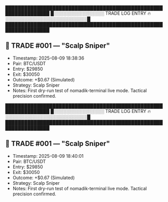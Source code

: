 ████████████████████████████████████████████████████████████████
█░░░░░░░░░░░░░░░░ TRADE LOG ENTRY 🔥 ░░░░░░░░░░░░░░░░░░░░░░░░░░█
████████████████████████████████████████████████████████████████

## 🧪 TRADE #001 — "Scalp Sniper"
- Timestamp: 2025-08-09 18:38:36
- Pair: BTC/USDT
- Entry: $29850
- Exit: $30050
- Outcome: +$0.67 (Simulated)
- Strategy: Scalp Sniper
- Notes: First dry-run test of nomadik-terminal live mode. Tactical precision confirmed.


████████████████████████████████████████████████████████████████
█░░░░░░░░░░░░░░░░ TRADE LOG ENTRY 🔥 ░░░░░░░░░░░░░░░░░░░░░░░░░░█
████████████████████████████████████████████████████████████████

## 🧪 TRADE #001 — "Scalp Sniper"
- Timestamp: 2025-08-09 18:40:01
- Pair: BTC/USDT
- Entry: $29850
- Exit: $30050
- Outcome: +$0.67 (Simulated)
- Strategy: Scalp Sniper
- Notes: First dry-run test of nomadik-terminal live mode. Tactical precision confirmed.


